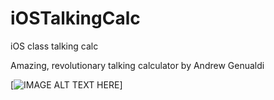 # iOSTalkingCalc
iOS class talking calc

Amazing, revolutionary talking calculator by Andrew Genualdi



[![IMAGE ALT TEXT HERE](http://i.imgur.com/LsFoRDN.png)]
